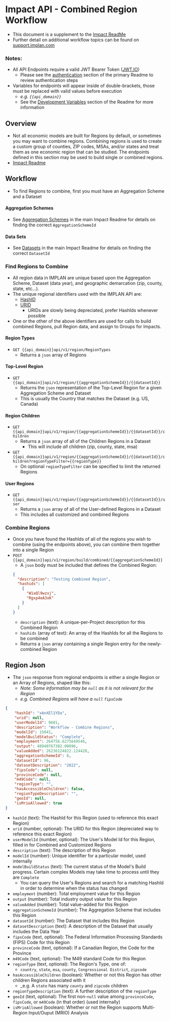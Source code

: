 ﻿# Impact API - Combined Region Workflow
- This document is a supplement to the [Impact ReadMe](https://github.com/Implan-Group/api/blob/main/impact/readme.md)
- Further detail on additional workflow topics can be found on [support.implan.com](https://support.implan.com/hc/en-us)

### Notes:
- All API Endpoints require a valid JWT Bearer Token ([JWT.IO](https://jwt.io/))
  -	Please see the [authentication](https://github.com/Implan-Group/api/blob/main/impact/readme.md#authentication---retrieving-bearer-access-token) section of the primary Readme to review authentication steps
- Variables for endpoints will appear inside of double-brackets, those must be replaced with valid values before execution
  - _e.g. `{{api_domain}}`_
  - See the [Development Variables](https://github.com/Implan-Group/api/blob/main/impact/readme.md#development-variables) section of the Readme for more information

## Overview
- Not all economic models are built for Regions by default, or sometimes you may want to combine regions. Combining regions is used to create a custom group of counties, ZIP codes, MSAs, and/or states and treat them as one economic region that can be studied. The endpoints defined in this section may be used to build single or combined regions.
- [Impact Readme](https://github.com/Implan-Group/api/blob/main/impact/readme.md#building-regions)


## Workflow
- To find Regions to combine, first you must have an Aggregation Scheme and a Dataset

#### Aggregation Schemes
- See [Aggregation Schemes](https://github.com/Implan-Group/api/blob/main/impact/readme.md#aggregation-schemes) in the main Impact Readme for details on finding the correct `AggregationSchemeId`

#### Data Sets
- See [Datasets](https://github.com/Implan-Group/api/blob/main/impact/readme.md#dataset-endpoint-get) in the main Impact Readme for details on finding the correct `DatasetId`


### Find Regions to Combine
- All region data in IMPLAN are unique based upon the Aggregation Scheme, Dataset (data year), and geographic demarcation (zip, county, state, etc...).
- The unique regional identifiers used with the IMPLAN API are:
  - [HashID](https://github.com/Implan-Group/api/blob/main/impact/readme.md#hashid)
  - [URID](https://github.com/Implan-Group/api/blob/main/impact/readme.md#urid)
    - URIDs are slowly being depreciated, prefer HashIds whenever possible
- One or the other of the above identifiers are used for calls to build combined Regions, pull Region data, and assign to Groups for Impacts.

#### Region Types
- `GET {{api_domain}}api/v1/region/RegionTypes`
  - Returns a `json` array of Regions

#### Top-Level Region
- `GET {{api_domain}}api/v1/region/{{aggregationSchemeId}}/{{datasetId}}`
  - Returns the `json` representation of the Top-Level Region for a given Aggregation Scheme and Dataset
  - This is usually the Country that matches the Dataset (e.g. US, Canada)

#### Region Children
- `GET {{api_domain}}api/v1/region/{{aggregationSchemeId}}/{{datasetId}}/children`
  - Returns a `json` array of all of the Children Regions in a Dataset
    - This will include _all_ children (zip, county, state, msa)
- `GET {{api_domain}}api/v1/region/{{aggregationSchemeId}}/{{datasetId}}/children?regionTypeFilter={{regionType}}`
  - On optional `regionTypeFilter` can be specified to limit the returned Regions

#### User Regions
- `GET {{api_domain}}api/v1/region/{{aggregationSchemeId}}/{{datasetId}}/user`
  - Returns a `json` array of all of the User-defined Regions in a Dataset
  - This includes all customized and combined Regions


### Combine Regions
- Once you have found the HashIds of all of the regions you wish to combine (using the endpoints above), you can combine them together into a single Region
- `POST {{api_domain}}api/v1/region/build/combined/{{aggregationSchemeId}}`
  - A `json` body must be included that defines the Combined Region:
  ```json
  {
    "description": "Testing Combined Region",
    "hashids": [
      { 
        "W1aQl9wzxj", 
        "Rgxp4eA3xK"
      }
    ]
  }
  ```
    - `description` (text): A unique-per-Project description for this Combined Region
    - `hashids` (array of text): An array of the HashIds for all the Regions to be combined
  - Returns a `json` array containing a single Region entry for the newly-combined Region



## Region Json
- The `json` response from regional endpoints is either a single Region or an Array of Regions, shaped like this:
  - _Note: Some information may be `null` as it is not relevant for the Region_
  - _e.g. Combined Regions will have a `null` `fipsCode`_
```json
{
    "hashId": "xAnXEl1YDa",
    "urid": null,
    "userModelId": 9601,
    "description": "Workflow - Combine Regions",
    "modelId": 15041,
    "modelBuildStatus": "Complete",
    "employment": 264756.6275649546,
    "output": 48940767302.00896,
    "valueAdded": 26236124822.124428,
    "aggregationSchemeId": 8,
    "datasetId": 96,
    "datasetDescription": "2022",
    "fipsCode": null,
    "provinceCode": null,
    "m49Code": null,
    "regionType": "",
    "hasAccessibleChildren": false,
    "regionTypeDescription": "",
    "geoId": null,
    "isMrioAllowed": true
}
```
- `hashId` (text): The HashId for this Region (used to reference this exact Region)
- `urid` (number, optional): The URID for this Region (depreciated way to reference this exact Region)
- `userModelId` (number, optional): The User's Model Id for this Region, filled in for Combined and Customized Regions
- `description` (text): The description of this Region
- `modelId` (number): Unique identifier for a particular model, used internally
- `modelBuildStatus` (text): The current status of the Model's Build progress. Certain complex Models may take time to process until they are `Complete`
    - You can query the User's Regions and search for a matching HashId in order to determine when the status has changed
- `employment` (number): Total employment value for this Region
- `output` (number): Total industry output value for this Region
- `valueAdded` (number): Total value-added for this Region
- `aggregationSchemeId` (number): The Aggregation Scheme that includes this Region
- `datasetId` (number): The Dataset that includes this Region
- `datasetDescription` (text): A description of the Dataset that usually includes the Data Year
- `fipsCode` (text, optional): The Federal Information Processing Standards (FIPS) Code for this Region
- `provinceCode` (text, optional): If a Canadian Region, the Code for the Province
- `m49Code` (text, optional): The M49 standard Code for this Region
- `regionType` (text, optional): The Region's Type, one of:
    - `country`, `state`, `msa`, `county`, `Congressional District`, `zipcode`
- `hasAccessibleChildren` (boolean): Whether or not this Region has other children Regions associated with it
    - _e.g. A `state` has many `county` and `zipcode` children
- `regionTypeDescription` (text): A further description of the `regionType`
- `geoId` (text, optional): The first non-`null` value among `provinceCode`, `fipsCode`, or `m49Code` (in that order) (used internally)
- `isMrioAllowed` (boolean): Whether or not the Region supports Multi-Region Input/Ouput  (MRIO) Analysis
